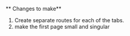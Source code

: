 ** Changes to make**

1. Create separate routes for each of the tabs.
2. make the first page small and singular
